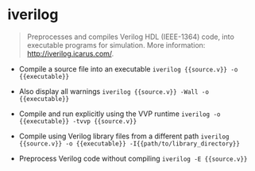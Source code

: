 # iverilog
> Preprocesses and compiles Verilog HDL (IEEE-1364) code, into executable programs for simulation.
> More information: <http://iverilog.icarus.com/>.

- Compile a source file into an executable
`iverilog {{source.v}} -o {{executable}}`

- Also display all warnings
`iverilog {{source.v}} -Wall -o {{executable}}`

- Compile and run explicitly using the VVP runtime
`iverilog -o {{executable}} -tvvp {{source.v}}`

- Compile using Verilog library files from a different path
`iverilog {{source.v}} -o {{executable}} -I{{path/to/library_directory}}`

- Preprocess Verilog code without compiling
`iverilog -E {{source.v}}`

